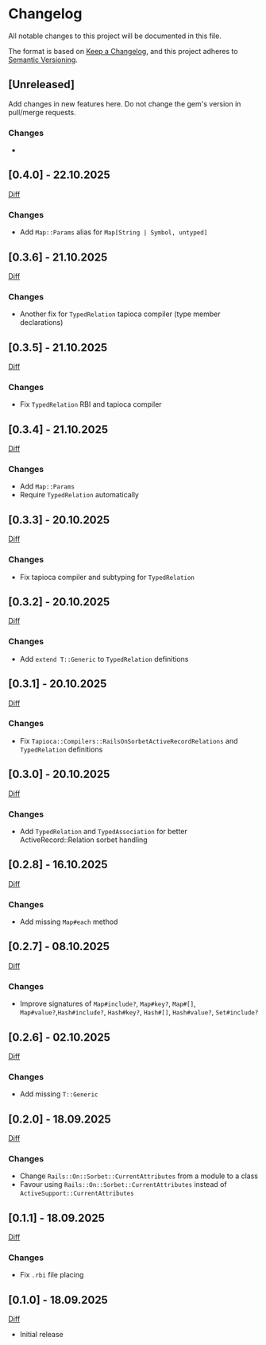 # Changelog

All notable changes to this project will be documented in this file.

The format is based on [Keep a Changelog](https://keepachangelog.com/en/1.0.0/),
and this project adheres to [Semantic Versioning](https://semver.org/spec/v2.0.0.html).

## [Unreleased]

Add changes in new features here. Do not change the gem's version in pull/merge requests.

### Changes
-

## [0.4.0] - 22.10.2025

[Diff](https://github.com/espago/rails-on-sorbet/compare/v0.3.6...v0.4.0)

### Changes
- Add `Map::Params` alias for `Map[String | Symbol, untyped]`

## [0.3.6] - 21.10.2025

[Diff](https://github.com/espago/rails-on-sorbet/compare/v0.3.5...v0.3.6)

### Changes
- Another fix for  `TypedRelation` tapioca compiler (type member declarations)

## [0.3.5] - 21.10.2025

[Diff](https://github.com/espago/rails-on-sorbet/compare/v0.3.4...v0.3.5)

### Changes
- Fix `TypedRelation` RBI and tapioca compiler

## [0.3.4] - 21.10.2025

[Diff](https://github.com/espago/rails-on-sorbet/compare/v0.3.3...v0.3.4)

### Changes
- Add `Map::Params`
- Require `TypedRelation` automatically

## [0.3.3] - 20.10.2025

[Diff](https://github.com/espago/rails-on-sorbet/compare/v0.3.2...v0.3.3)

### Changes
- Fix tapioca compiler and subtyping for `TypedRelation`

## [0.3.2] - 20.10.2025

[Diff](https://github.com/espago/rails-on-sorbet/compare/v0.3.1...v0.3.2)

### Changes
- Add `extend T::Generic` to `TypedRelation` definitions

## [0.3.1] - 20.10.2025

[Diff](https://github.com/espago/rails-on-sorbet/compare/v0.3.0...v0.3.1)

### Changes
- Fix `Tapioca::Compilers::RailsOnSorbetActiveRecordRelations` and `TypedRelation` definitions

## [0.3.0] - 20.10.2025

[Diff](https://github.com/espago/rails-on-sorbet/compare/v0.2.8...v0.3.0)

### Changes
- Add `TypedRelation` and `TypedAssociation` for better ActiveRecord::Relation sorbet handling

## [0.2.8] - 16.10.2025

[Diff](https://github.com/espago/rails-on-sorbet/compare/v0.2.7...v0.2.8)

### Changes
- Add missing `Map#each` method

## [0.2.7] - 08.10.2025

[Diff](https://github.com/espago/rails-on-sorbet/compare/v0.2.6...v0.2.7)

### Changes
- Improve signatures of `Map#include?`, `Map#key?`, `Map#[]`, `Map#value?`,`Hash#include?`, `Hash#key?`, `Hash#[]`, `Hash#value?`, `Set#include?`

## [0.2.6] - 02.10.2025

[Diff](https://github.com/espago/rails-on-sorbet/compare/v0.2.5...v0.2.6)

### Changes
- Add missing `T::Generic`

## [0.2.0] - 18.09.2025

[Diff](https://github.com/espago/rails-on-sorbet/compare/v0.1.1...v0.2.0)

### Changes
- Change `Rails::On::Sorbet::CurrentAttributes` from a module to a class
- Favour using `Rails::On::Sorbet::CurrentAttributes` instead of `ActiveSupport::CurrentAttributes`

## [0.1.1] - 18.09.2025

[Diff](https://github.com/espago/rails-on-sorbet/compare/v0.1.0...v0.1.1)

### Changes
- Fix `.rbi` file placing

## [0.1.0] - 18.09.2025

[Diff](https://github.com/espago/rails-on-sorbet/compare/v0.0.0...v0.1.0)

- Initial release

